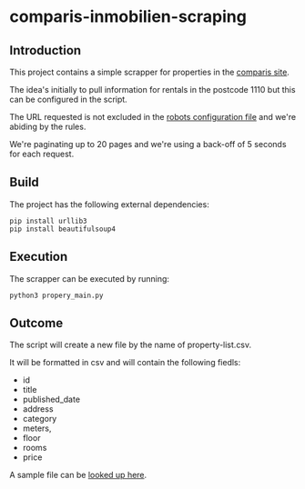 # comparis-inmobilien-scraping

## Introduction

This project contains a simple scrapper for properties in the [comparis site](https://en.comparis.ch/immobilien/default).

The idea's initially to pull information for rentals in the postcode 1110 but this can be configured in the script.

The URL requested is not excluded in the [robots configuration file](https://en.comparis.ch/robots.txt) and we're abiding by the rules. 

We're paginating up to 20 pages and we're using a back-off of 5 seconds for each request.  

## Build

The project has the following external dependencies:
```
pip install urllib3
pip install beautifulsoup4
```

## Execution

The scrapper can be executed by running: 

```
python3 propery_main.py
```

## Outcome

The script will create a new file by the name of property-list.csv.

It will be formatted in csv and will contain the following fiedls:

- id
- title
- published_date
- address 
- category
- meters,
- floor
- rooms
- price

A sample file can be [looked up here](sample_property-list.csv).